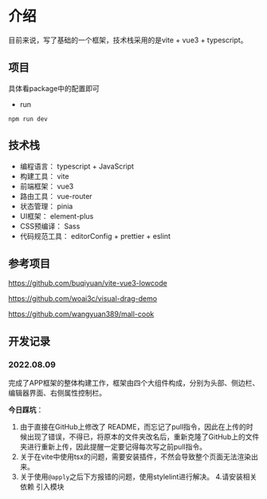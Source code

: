 # 介绍

目前来说，写了基础的一个框架，技术栈采用的是vite + vue3 + typescript。

## 项目

具体看package中的配置即可

* run

```
npm run dev
```

## 技术栈 

* 编程语言： typescript + JavaScript
* 构建工具： vite
* 前端框架： vue3
* 路由工具： vue-router
* 状态管理： pinia
* UI框架： element-plus
* CSS预编译： Sass
* 代码规范工具： editorConfig + prettier + eslint

## 参考项目

https://github.com/buqiyuan/vite-vue3-lowcode

https://github.com/woai3c/visual-drag-demo

https://github.com/wangyuan389/mall-cook

## 开发记录

### 2022.08.09

完成了APP框架的整体构建工作，框架由四个大组件构成，分别为头部、侧边栏、编辑器界面、右侧属性控制栏。

**今日踩坑**：

1. 由于直接在GitHub上修改了 README，而忘记了pull指令，因此在上传的时候出现了错误，不得已，将原本的文件夹改名后，重新克隆了GitHub上的文件夹进行重新上传，因此提醒一定要记得每次写之前pull指令。
2. 关于在vite中使用tsx的问题，需要安装插件，不然会导致整个页面无法渲染出来。
3. 关于使用`@apply`之后下方报错的问题，使用stylelint进行解决。
4.请安装相关依赖 引入模块
